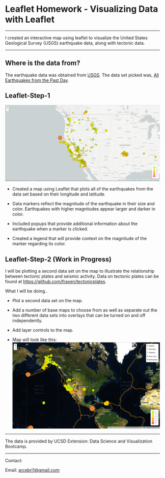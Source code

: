 # Leaflet Homework - Visualizing Data with Leaflet

- - -

I created an interactive map using leaflet to visualize the United States Geological Survey (USGS) earthquake data, along with tectonic data.

- - -

## Where is the data from?

The earthquake data was obtained from [USGS](http://earthquake.usgs.gov/earthquakes/feed/v1.0/geojson.php). The data set picked was, [All Earthquakes from the Past Day](https://earthquake.usgs.gov/earthquakes/feed/v1.0/summary/all_day.geojson).


## Leaflet-Step-1

![2-BasicMap](Images/2-BasicMap.png)


   * Created a map using Leaflet that plots all of the earthquakes from the data set based on their longitude and latitude.

   * Data markers reflect the magnitude of the earthquake in their size and color. Earthquakes with higher magnitudes appear larger and darker in color.

   * Included popups that provide additional information about the earthquake when a marker is clicked.

   * Created a legend that will provide context on the magnitude of the marker regarding its color.

## Leaflet-Step-2 (Work in Progress)

I will be plotting a second data set on the map to illustrate the relationship between tectonic plates and seismic activity. Data on tectonic plates can be found at <https://github.com/fraxen/tectonicplates>.

What I will be doing..

* Plot a second data set on the map.

* Add a number of base maps to choose from as well as separate out the two different data sets into overlays that can be turned on and off independently.

* Add layer controls to the map.

* Map will look like this:
![5-Advanced](Images/5-Advanced.png)

- - -

The data is provided by UCSD Extension: Data Science and Visualization Bootcamp.

- - -

Contact:

Email: arcebri1@gmail.com
